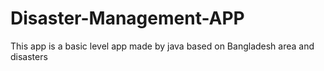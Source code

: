 # Disaster-Management-APP
This app is a basic level app made by java based on Bangladesh area and disasters
